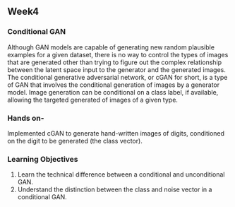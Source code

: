 

## Week4

### Conditional GAN

Although GAN models are capable of generating new random plausible examples for a given dataset, there is no way to control the types of images that are generated other than trying to figure out the complex relationship between the latent space input to the generator and the generated images. The conditional generative adversarial network, or cGAN for short, is a type of GAN that involves the conditional generation of images by a generator model. Image generation can be conditional on a class label, if available, allowing the targeted generated of images of a given type.

### Hands on-

Implemented cGAN to generate hand-written images of digits, conditioned on the digit to be generated (the class vector). 

### **Learning Objectives**

1. Learn the technical difference between a conditional and unconditional GAN.
2. Understand the distinction between the class and noise vector in a conditional GAN.
